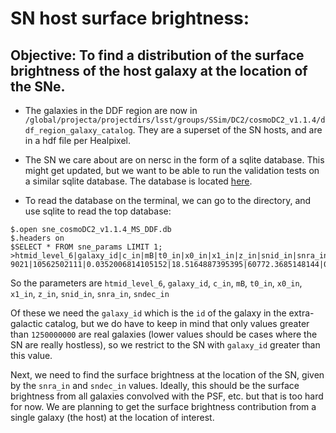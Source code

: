 # SN host surface brightness:

## Objective: To find a distribution of the surface brightness of the host galaxy at the location of the SNe. 

- The galaxies in the DDF region are now in `/global/projecta/projectdirs/lsst/groups/SSim/DC2/cosmoDC2_v1.1.4/ddf_region_galaxy_catalog`. They are a superset of the SN hosts, and are in a hdf file per Healpixel. 

- The SN we care about are on nersc in the form of a sqlite database. This might get updated, but we want to be able to run the validation tests on a similar sqlite database. The database is located [here](/global/projecta/projectdirs/lsst/groups/SSim/DC2/cosmoDC2_v1.1.4/sne_cosmoDC2_v1.1.4_MS_DDF.db). 

- To read the database on the terminal, we can go to the directory,  and use sqlite to read the top database:
```
$.open sne_cosmoDC2_v1.1.4_MS_DDF.db
$.headers on
$SELECT * FROM sne_params LIMIT 1;
>htmid_level_6|galaxy_id|c_in|mB|t0_in|x0_in|x1_in|z_in|snid_in|snra_in|sndec_in
9021|10562502111|0.0352006814105152|18.5164887395395|60772.3685148144|0.000617374435812333|1.47737398494902|0.0772781372070312|MS_10199_0|66.1155874638724|-40.8660552286036
```
So the parameters are
`htmid_level_6`, `galaxy_id`, `c_in`, `mB`, `t0_in`, `x0_in`, `x1_in`, `z_in`, `snid_in`, `snra_in`, `sndec_in`

Of these we need the `galaxy_id` which is the `id` of the galaxy in the extra-galactic catalog, but we do have to keep in mind that only values greater than `1250000000` are real galaxies (lower values should be cases where the SN are really hostless), so we restrict to the SN with `galaxy_id` greater than this value.

Next, we need to find the surface brightness at the location of the SN, given by the `snra_in` and `sndec_in` values. Ideally, this should be the surface brightness from all galaxies convolved with the PSF, etc. but that is too hard for now. We are planning to get the surface brightness contribution from a single galaxy (the host) at the location of interest.




